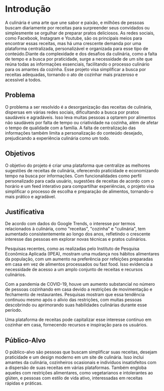 # Introdução

A culinária é uma arte que une sabor e paixão, e milhões de pessoas buscam diariamente por receitas para surpreender seus convidados ou simplesmente se orgulhar de preparar pratos deliciosos. As redes sociais, como Facebook, Instagram e Youtube, são os principais meios para encontrar essas receitas, mas há uma crescente demanda por uma plataforma centralizada, personalizável e organizada para esse tipo de conteúdo.Diante da complexidade e dos desafios da culinária, como a falta de tempo e a busca por praticidade, surge a necessidade de um site que reúna todas as informações essenciais, facilitando o processo culinário para os amantes da cozinha. Esse projeto visa simplificar a busca por receitas adequadas, tornando o ato de cozinhar mais prazeroso e acessível a todos.

## Problema
O problema a ser resolvido é a desorganização das receitas de culinária, dispersas em várias redes sociais, dificultando a busca por pratos saudáveis e agradáveis. Isso leva muitas pessoas a optarem por alimentos não saudáveis por falta de tempo ou criatividade na cozinha, além de afetar o tempo de qualidade com a família. A falta de centralização das informações também limita a personalização do conteúdo desejado, prejudicando a experiência culinária como um todo.



## Objetivos

O objetivo do projeto é criar uma plataforma que centralize as melhores sugestões de receitas de culinária, oferecendo praticidade e economizando tempo na busca por informações. Com funcionalidades como perfil personalizado para cada usuário, sugestões de receitas de acordo com o horário e um feed interativo para compartilhar experiências, o projeto visa simplificar o processo de escolha e preparação de alimentos, tornando-o mais prático e agradável.

## Justificativa

De acordo com dados do Google Trends, o interesse por termos relacionados à culinária, como "receitas", "cozinha" e "culinária", tem aumentado consistentemente ao longo dos anos, refletindo o crescente interesse das pessoas em explorar novas técnicas e pratos culinários.

Pesquisas recentes, como as realizadas pelo Instituto de Pesquisa Econômica Aplicada (IPEA), mostram uma mudança nos hábitos alimentares da população, com um aumento na preferência por refeições preparadas em casa em vez de alimentos processados ou fast food. Isso evidencia a necessidade de acesso a um amplo conjunto de receitas e recursos culinários.

Com a pandemia de COVID-19, houve um aumento substancial no número de pessoas cozinhando em casa devido a restrições de movimentação e fechamento de restaurantes. Pesquisas mostram que essa tendência continuou mesmo após o alívio das restrições, com muitas pessoas descobrindo ou aprimorando suas habilidades culinárias durante esse período. 

Uma plataforma de receitas pode capitalizar esse interesse contínuo em cozinhar em casa, fornecendo recursos e inspiração para os usuários.

## Público-Alvo

O público-alvo são pessoas que buscam simplificar suas receitas, desejam praticidade e um design moderno em um site de culinária. Isso inclui amantes da culinária, cozinheiros ocasionais e indivíduos insatisfeitos com a dispersão de suas receitas em várias plataformas. Também engloba aqueles com restrições alimentares, como vegetarianos e intolerantes ao glúten, e pessoas com estilo de vida ativo, interessadas em receitas rápidas e práticas.

